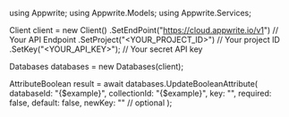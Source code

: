 using Appwrite;
using Appwrite.Models;
using Appwrite.Services;

Client client = new Client()
    .SetEndPoint("https://cloud.appwrite.io/v1") // Your API Endpoint
    .SetProject("<YOUR_PROJECT_ID>") // Your project ID
    .SetKey("<YOUR_API_KEY>"); // Your secret API key

Databases databases = new Databases(client);

AttributeBoolean result = await databases.UpdateBooleanAttribute(
    databaseId: "{$example}",
    collectionId: "{$example}",
    key: "",
    required: false,
    default: false,
    newKey: "" // optional
);